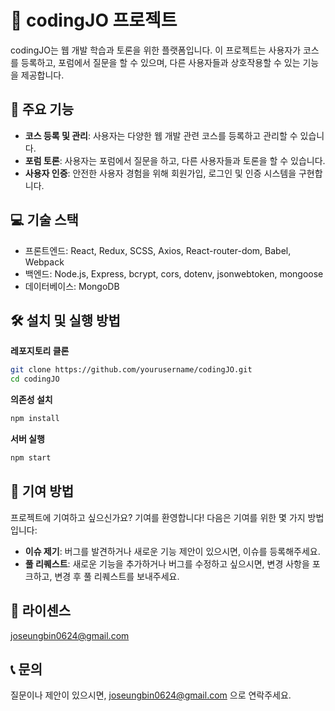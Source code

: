 # 🚀 codingJO 프로젝트

codingJO는 웹 개발 학습과 토론을 위한 플랫폼입니다. 이 프로젝트는 사용자가 코스를 등록하고, 포럼에서 질문을 할 수 있으며, 다른 사용자들과 상호작용할 수 있는 기능을 제공합니다.

## 🎯 주요 기능
* **코스 등록 및 관리**: 사용자는 다양한 웹 개발 관련 코스를 등록하고 관리할 수 있습니다.
* **포럼 토론**: 사용자는 포럼에서 질문을 하고, 다른 사용자들과 토론을 할 수 있습니다.
* **사용자 인증**: 안전한 사용자 경험을 위해 회원가입, 로그인 및 인증 시스템을 구현합니다.

## 💻 기술 스택
* 프론트엔드: React, Redux, SCSS, Axios, React-router-dom, Babel, Webpack
* 백엔드: Node.js, Express, bcrypt, cors, dotenv, jsonwebtoken, mongoose
* 데이터베이스: MongoDB


## 🛠 설치 및 실행 방법

**레포지토리 클론**
```bash
git clone https://github.com/yourusername/codingJO.git
cd codingJO
```
**의존성 설치**
```bash
npm install
```
**서버 실행**
```bash
npm start
```

## 🤝 기여 방법
프로젝트에 기여하고 싶으신가요? 기여를 환영합니다! 다음은 기여를 위한 몇 가지 방법입니다:

* **이슈 제기**: 버그를 발견하거나 새로운 기능 제안이 있으시면, 이슈를 등록해주세요.
* **풀 리퀘스트**: 새로운 기능을 추가하거나 버그를 수정하고 싶으시면, 변경 사항을 포크하고, 변경 후 풀 리퀘스트를 보내주세요.

## 📝 라이센스
joseungbin0624@gmail.com

## 📞 문의
질문이나 제안이 있으시면, joseungbin0624@gmail.com 으로 연락주세요.